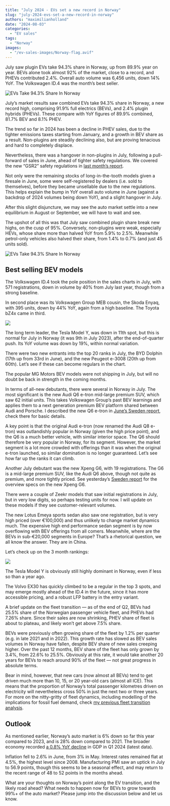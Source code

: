```yaml
---
title: "July 2024 - EVs set a new record in Norway"
slug: "july-2024-evs-set-a-new-record-in-norway"
authors: "maximilianholland"
date: "2024-08-03"
categories:
  - "EV sales"
tags:
  - "Norway"
images:
  - "/ev-sales-images/Norway-flag.avif"
---
```


July saw plugin EVs take 94.3% share in Norway, up from 89.9% year on year. BEVs alone took almost 92% of the market, close to a record, and PHEVs contributed 2.4%. Overall auto volume was 6,456 units, down 14% YoY. The Volkswagen ID.4 was the month’s best seller.

![EVs Take 94.3% Share In Norway](/ev-sales-images/2024-07-Norway-Passenger-Auto-Registrations.avif)

July’s market results saw combined EVs take 94.3% share in Norway, a new record high, comprising 91.9% full electrics (BEVs), and 2.4% plugin hybrids (PHEVs). These compare with YoY figures of 89.9% combined, 81.7% BEV and 8.1% PHEV.

The trend so far in 2024 has been a decline in PHEV sales, due to the tighter emissions taxes starting from January, and a growth in BEV share as a result. Non-plugins are steadily declining also, but are proving tenacious and hard to completely displace.

Nevertheless, there was a hangover in non-plugins in July, following a pull-forward of sales in June, ahead of tighter safety regulations. We covered the new “GSR2” safety regulations in [last month’s report](/2024/07/04/june-2024-tesla-takes-top-spots-in-norway/).

Not only were the remaining stocks of long-in-the-tooth models given a firesale in June, some were self-registered by dealers (i.e. sold to themselves), before they became unsellable due to the new regulations. This helps explain the bump in YoY overall auto volume in June (against a backdrop of 2024 volumes being down YoY), and a slight hangover in July.

After this slight disjuncture, we may see the auto market settle into a new equilibrium in August or September, we will have to wait and see.

The upshot of all this was that July saw combined plugin share break new highs, on the cusp of 95%. Conversely, non-plugins were weak, especially HEVs, whose share more than halved YoY from 5.9% to 2.5%. Meanwhile petrol-only vehicles also halved their share, from 1.4% to 0.7% (and just 45 units sold).

![EVs Take 94.3% Share In Norway](/ev-sales-images/2024-07-Norway-Monthly-Powertrain-Market-Share.avif)

## Best selling BEV models

The Volkswagen ID.4 took the pole position in the sales charts in July, with 571 registrations, down in volume by 40% from July last year, though from a strong baseline.

In second place was its Volkswagen Group MEB cousin, the Skoda Enyaq, with 395 units, down by 44% YoY, again from a high baseline. The Toyota bZ4x came in third.

![](/ev-sales-images/2024-07-Norway-BEVs.avif)

The long term leader, the Tesla Model Y, was down in 11th spot, but this is normal for July in Norway (it was 9th in July 2023), after the end-of-quarter push. Its YoY volume was down by 19%, within normal variation.

There were two new entrants into the top 20 ranks in July, the BYD Dolphin (17th up from 33rd in June), and the new Peugeot e-3008 (20th up from 60th). Let’s see if these can become regulars in the chart.

The popular MG Motors BEV models were not shipping in July, but will no doubt be back in strength in the coming months.

In terms of all-new debutants, there were several in Norway in July. The most significant is the new Audi Q6 e-tron mid-large premium SUV, which saw 62 initial units. This takes Volkswagen Group’s past BEV learnings and applies them to a next generation premium BEV platform shared between Audi and Porsche. I described the new Q6 e-tron in [June’s Sweden report](/2024/07/05/june-2024-ev-sales-stagnated-in-sweden/), check there for basic details.

A key point is that the original Audi e-tron (now renamed the Audi Q8 e-tron) was outlandishly popular in Norway (given the high price point), and the Q6 is a much better vehicle, with similar interior space. The Q6 should therefore be very popular in Norway, for its segment. However, the market segment is a lot more crowded with offerings than it was when the original e-tron launched, so similar domination is no longer guaranteed. Let’s see how far up the ranks it can climb.

Another July debutant was the new Xpeng G6, with 19 registrations. The G6 is a mid-large premium SUV, like the Audi Q6 above, though not quite as premium, and more tightly priced. See yesterday’s [Sweden report](/2024/08/02/july-2024-ev-sales-still-stagnated-in-sweden/) for the overview specs on the new Xpeng G6.

There were a couple of Zeekr models that saw initial registrations in July, but in very low digits, so perhaps testing units for now. I will update on these models if they see customer-relevant volumes.

The new Lotus Emeya sports sedan also saw one registration, but is very high priced (over €100,000) and thus unlikely to change market dynamics much. The expensive high end performance sedan segment is by now overflowing with BEV offerings from all comers. Meanwhile, where are the BEVs in sub-€20,000 segments in Europe? That’s a rhetorical question, we all know the answer. They are in China.

Let’s check up on the 3 month rankings:

![](/ev-sales-images/2024-07-Norway-BEVs-Trailing-Qtr.avif)

The Tesla Model Y is obviously still highly dominant in Norway, even if less so than a year ago.

The Volvo EX30 has quickly climbed to be a regular in the top 3 spots, and may emerge mostly ahead of the ID.4 in the future, since it has more accessible pricing, and a robust LFP battery in the entry variant.

A brief update on the fleet transition — as of the end of Q2, BEVs had 25.5% share of the Norwegian passenger vehicle fleet, and PHEVs had 7.26% share. Since their sales are now shrinking, PHEV share of fleet is about to plateau, and likely won’t get above 7.5% share.

BEVs were previously often growing share of the fleet by 1.2% per quarter (e.g. in late 2021 and in 2022). This growth rate has slowed as BEV sales volumes in Norway have fallen, despite BEV share of new sales creeping higher. Over the past 12 months, BEV share of the fleet has only grown by 3.4%, from 22.6% to 25.5%. Obviously at this rate, it would take another 20 years for BEVs to reach around 90% of the fleet — not great progress in absolute terms.

Bear in mind, however, that new cars (now almost all BEVs) tend to get driven much more than 10, 15, or 20 year-old cars (almost all ICE). This means that the proportion of Norway’s total passenger kilometres driven on electricity will nevertheless cross 50% in just the next two or three years. For more on the nitty-gritty of fleet dynamics, including modelling of the implications for fossil fuel demand, check [my previous fleet transition analysis](https://cleantechnica.com/2023/11/13/end-of-the-oil-age-preview-norways-fleet-transition-to-ev/).

## Outlook

As mentioned earlier, Norway’s auto market is 6% down so far this year compared to 2023, and is 28% down compared to 2021. The broader economy recorded [a 0.8% YoY decline](https://tradingeconomics.com/norway/indicators) in GDP in Q1 2024 (latest data).

Inflation fell to 2.6% in June, from 3% in May. Interest rates remained flat at 4.5%, the highest level since 2008. Manufacturing PMI saw an uptick in July to 56.9 points, though this seems to be a seasonal effect, and may return to the recent range of 48 to 52 points in the months ahead.

What are your thoughts on Norway’s point along the EV transition, and the likely road ahead? What needs to happen now for BEVs to grow towards 99%+ of the auto market? Please jump into the discussion below and let us know.